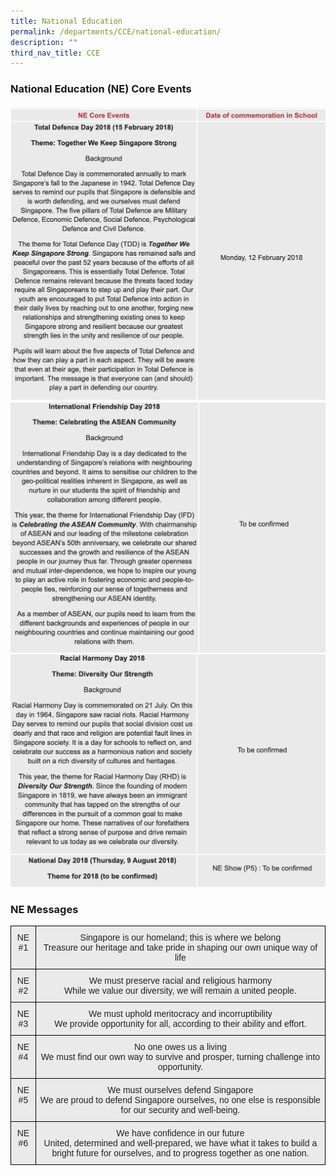 ```yaml
---
title: National Education
permalink: /departments/CCE/national-education/
description: ""
third_nav_title: CCE
---
```



### National Education (NE) Core Events

![](/images/NE1.png)
![](/images/NE2.png)
![](/images/NE3.png)

### NE Messages

<style type="text/css">
.tg  {border-collapse:collapse;border-spacing:0;}
.tg td{border-color:black;border-style:solid;border-width:1px;font-family:Arial, sans-serif;font-size:14px;
  overflow:hidden;padding:10px 5px;word-break:normal;}
.tg th{border-color:black;border-style:solid;border-width:1px;font-family:Arial, sans-serif;font-size:14px;
  font-weight:normal;overflow:hidden;padding:10px 5px;word-break:normal;}
.tg .tg-ii8k{background-color:#EAEAEA;color:#222;text-align:center;vertical-align:top}
</style>
<table class="tg">
<thead>
  <tr>
    <th class="tg-ii8k">NE #1</th>
    <th class="tg-ii8k">Singapore is our homeland; this is where we belong<br>Treasure our heritage and take pride in shaping our own unique way of life</th>
  </tr>
</thead>
<tbody>
  <tr>
    <td class="tg-ii8k">NE #2</td>
    <td class="tg-ii8k">We must preserve racial and religious harmony<br><span style="color:#222">While we value our diversity, we will remain a united people.</span></td>
  </tr>
  <tr>
    <td class="tg-ii8k">NE #3</td>
    <td class="tg-ii8k">We must uphold meritocracy and incorruptibility<br>We provide opportunity for all, according to their ability and effort.</td>
  </tr>
  <tr>
    <td class="tg-ii8k">NE #4</td>
    <td class="tg-ii8k">No one owes us a living<br>We must find our own way to survive and prosper, turning challenge into opportunity.</td>
  </tr>
  <tr>
    <td class="tg-ii8k">NE #5</td>
    <td class="tg-ii8k">We must ourselves defend Singapore<br>We are proud to defend Singapore ourselves, no one else is responsible for our security and well-being.</td>
  </tr>
  <tr>
    <td class="tg-ii8k">NE #6</td>
    <td class="tg-ii8k">We have confidence in our future<br><span style="font-weight:normal">United, determined and well-prepared, we have what it takes to build a bright future for ourselves, and to progress together as one nation.</span></td>
  </tr>
</tbody>
</table>